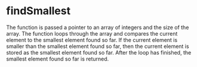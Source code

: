 # findSmallest
The function is passed a pointer to an array of integers and the size of the array.
The function loops through the array and compares the current element to the smallest element found so far.
If the current element is smaller than the smallest element found so far, then the current element is stored as the smallest element found so far.
After the loop has finished, the smallest element found so far is returned.